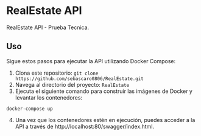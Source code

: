 # RealEstate API

RealEstate API - Prueba Tecnica.

## Uso

Sigue estos pasos para ejecutar la API utilizando Docker Compose:

1. Clona este repositorio: `git clone https://github.com/sebascaro0806/RealEstate.git`
2. Navega al directorio del proyecto: `RealEstate`
3. Ejecuta el siguiente comando para construir las imágenes de Docker y levantar los contenedores:

```shell
docker-compose up

```

4. Una vez que los contenedores estén en ejecución, puedes acceder a la API a través de http://localhost:80/swagger/index.html.
